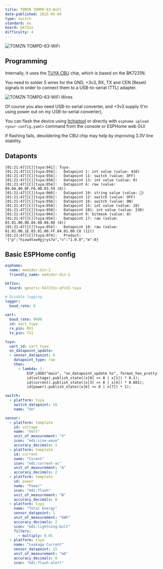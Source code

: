```yaml
---
title: TOMZN TOMPD-63-WiFi
date-published: 2025-05-04
type: switch
standard: eu
board: bk72xx
difficulty: 4
---
```


![TOMZN TOMPD-63-WiFi](20250503_202919.recorte.jpg)

## Programming

Internally, it uses the [TUYA CBU](https://developer.tuya.com/en/docs/iot/cbu-module-datasheet?id=Ka07pykl5dk4u) chip,
which is based on the BK7231N.

You need to solder 5 wires for the GND, +3v3, RX, TX and CEN (Reset) signals in order to connect them to a USB-to-serial
(TTL) adapter.

![TOMZN TOMPD-63-WiFi Wires](20250425_175840.jpg)

Of course you also need USB-to-serial converter, and +3v3 supply (I'm using power out on my USB-to-serial converter),

You can flash the device using [ltchiptool](https://docs.libretiny.eu/docs/flashing/tools/ltchiptool/) or directly with
`esphome upload <your-config.yaml>` command from the console or ESPHome web GUI

If flashing fails, desoldering the CBU chip may help by improving 3.3V line stability.

## Dataponts

```text
[01:21:47][C][tuya:041]: Tuya:
[01:21:47][C][tuya:058]:   Datapoint 1: int value (value: 438)
[01:21:47][C][tuya:056]:   Datapoint 11: switch (value: OFF)
[01:21:47][C][tuya:058]:   Datapoint 13: int value (value: 0)
[01:21:47][C][tuya:054]:   Datapoint 6: raw (value: 09.0A.00.0F.FA.00.03.59 (8))
[01:21:47][C][tuya:060]:   Datapoint 19: string value (value: )
[01:21:47][C][tuya:056]:   Datapoint 12: switch (value: OFF)
[01:21:47][C][tuya:056]:   Datapoint 16: switch (value: ON)
[01:21:47][C][tuya:058]:   Datapoint 15: int value (value: 18)
[01:21:47][C][tuya:058]:   Datapoint 101: int value (value: 230)
[01:21:47][C][tuya:064]:   Datapoint 9: bitmask (value: 0)
[01:21:47][C][tuya:054]:   Datapoint 17: raw (value: 03.01.00.0D.04.00.00.00 (8))
[01:21:47][C][tuya:054]:   Datapoint 18: raw (value: 01.01.00.1E.03.01.00.FF.04.01.00.C8 (12))
[01:21:47][C][tuya:074]:   Product: '{"p":"hiow4txw9gjrys7w","v":"1.0.0","m":0}
```

## Basic ESPHome config

```yaml
esphome:
  name: medidor-din-2
  friendly_name: medidor-din-2

bk72xx:
  board: generic-bk7231n-qfn32-tuya

# Disable logging
logger:
  baud_rate: 0
  
uart:
  baud_rate: 9600
  id: uart_tuya
  rx_pin: RX1
  tx_pin: TX1

tuya:
  uart_id: uart_tuya
  on_datapoint_update:
  - sensor_datapoint: 6
    datapoint_type: raw
    then:
      - lambda: |-
          ESP_LOGD("main", "on_datapoint_update %s", format_hex_pretty(x).c_str());
          id(voltage).publish_state((x[0] << 8 | x[1]) * 0.1);
          id(current).publish_state((x[3] << 8 | x[4]) * 0.001);
          id(power).publish_state((x[6] << 8 | x[7]) * 1);

switch:
  - platform: tuya
    switch_datapoint: 16
    name: "On"

sensor:
  - platform: template
    id: voltage
    name: "Volt"
    unit_of_measurement: "V"
    icon: "mdi:sine-wave"
    accuracy_decimals: 1
  - platform: template
    id: current
    name: "Curent"
    icon: "mdi:current-ac"
    unit_of_measurement: "A"
    accuracy_decimals: 2
  - platform: template
    id: power
    name: "Power"
    icon: "mdi:flash"
    unit_of_measurement: "W"
    accuracy_decimals: 0
  - platform: tuya
    name: "Total Energy"
    sensor_datapoint: 1
    unit_of_measurement: "kWh"
    accuracy_decimals: 2
    icon: "mdi:lightning-bolt"
    filters:
      - multiply: 0.01  
  - platform: tuya
    name: "Leakage Current"
    sensor_datapoint: 15
    unit_of_measurement: "mA"
    accuracy_decimals: 0
    icon: "mdi:flash-alert"

```
